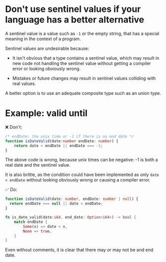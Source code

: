 # Don't use sentinel values if your language has a better alternative

A sentinel value is a value such as `-1` or the empty string, that has a special
meaning in the context of a program.

Sentinel values are undesirable because:

- It isn't obvious that a type contains a sentinel value, which may result in
  new code not handling the sentinel value without getting a compiler error or
  looking obviously wrong.

- Mistakes or future changes may result in sentinel values colliding with real
  values.

A better option is to use an adequate composite type such as an union type.

# Example: valid until

❌ Don't:

```ts
/* endDate: the unix time or -1 if there is no end date */
function isDateValid(date:number endDate: number) {
    return date < endDate || endDate === -1;
}
```

The above code is wrong, because unix times can be negative: -1 is both a real
date and the sentinel value.

It is also brittle, as the condition could have been implemented as only
`date < endDate` without looking obviously wrong or causing a compiler error.

✅ Do:

```ts
function isDateValid(date: number, endDate: number | null) {
  return endDate === null || date < endDate;
}
```

```rs
fn is_date_valid(date:i64, end_date: Option<i64>) -> bool {
    match endDate {
        Some(x) => date < x,
        None => true,
    }
}
```

Even without comments, it is clear that there may or may not be and end date.
